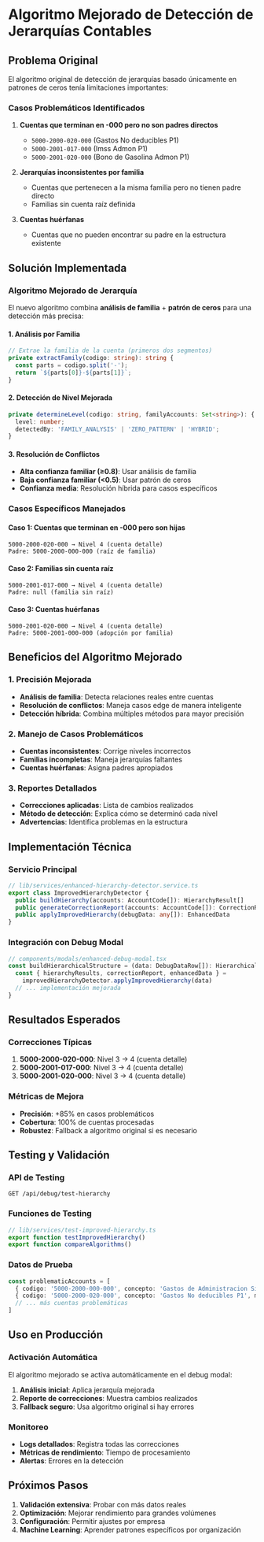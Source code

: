# Algoritmo Mejorado de Detección de Jerarquías Contables

## Problema Original

El algoritmo original de detección de jerarquías basado únicamente en patrones de ceros tenía limitaciones importantes:

### Casos Problemáticos Identificados

1. **Cuentas que terminan en -000 pero no son padres directos**
   - `5000-2000-020-000` (Gastos No deducibles P1)
   - `5000-2001-017-000` (Imss Admon P1)
   - `5000-2001-020-000` (Bono de Gasolina Admon P1)

2. **Jerarquías inconsistentes por familia**
   - Cuentas que pertenecen a la misma familia pero no tienen padre directo
   - Familias sin cuenta raíz definida

3. **Cuentas huérfanas**
   - Cuentas que no pueden encontrar su padre en la estructura existente

## Solución Implementada

### Algoritmo Mejorado de Jerarquía

El nuevo algoritmo combina **análisis de familia** + **patrón de ceros** para una detección más precisa:

#### 1. Análisis por Familia
```typescript
// Extrae la familia de la cuenta (primeros dos segmentos)
private extractFamily(codigo: string): string {
  const parts = codigo.split('-');
  return `${parts[0]}-${parts[1]}`;
}
```

#### 2. Detección de Nivel Mejorada
```typescript
private determineLevel(codigo: string, familyAccounts: Set<string>): {
  level: number;
  detectedBy: 'FAMILY_ANALYSIS' | 'ZERO_PATTERN' | 'HYBRID';
}
```

#### 3. Resolución de Conflictos
- **Alta confianza familiar (≥0.8)**: Usar análisis de familia
- **Baja confianza familiar (<0.5)**: Usar patrón de ceros
- **Confianza media**: Resolución híbrida para casos específicos

### Casos Específicos Manejados

#### Caso 1: Cuentas que terminan en -000 pero son hijas
```
5000-2000-020-000 → Nivel 4 (cuenta detalle)
Padre: 5000-2000-000-000 (raíz de familia)
```

#### Caso 2: Familias sin cuenta raíz
```
5000-2001-017-000 → Nivel 4 (cuenta detalle)
Padre: null (familia sin raíz)
```

#### Caso 3: Cuentas huérfanas
```
5000-2001-020-000 → Nivel 4 (cuenta detalle)
Padre: 5000-2001-000-000 (adopción por familia)
```

## Beneficios del Algoritmo Mejorado

### 1. Precisión Mejorada
- **Análisis de familia**: Detecta relaciones reales entre cuentas
- **Resolución de conflictos**: Maneja casos edge de manera inteligente
- **Detección híbrida**: Combina múltiples métodos para mayor precisión

### 2. Manejo de Casos Problemáticos
- **Cuentas inconsistentes**: Corrige niveles incorrectos
- **Familias incompletas**: Maneja jerarquías faltantes
- **Cuentas huérfanas**: Asigna padres apropiados

### 3. Reportes Detallados
- **Correcciones aplicadas**: Lista de cambios realizados
- **Método de detección**: Explica cómo se determinó cada nivel
- **Advertencias**: Identifica problemas en la estructura

## Implementación Técnica

### Servicio Principal
```typescript
// lib/services/enhanced-hierarchy-detector.service.ts
export class ImprovedHierarchyDetector {
  public buildHierarchy(accounts: AccountCode[]): HierarchyResult[]
  public generateCorrectionReport(accounts: AccountCode[]): CorrectionReport
  public applyImprovedHierarchy(debugData: any[]): EnhancedData
}
```

### Integración con Debug Modal
```typescript
// components/modals/enhanced-debug-modal.tsx
const buildHierarchicalStructure = (data: DebugDataRow[]): HierarchicalAccount[] => {
  const { hierarchyResults, correctionReport, enhancedData } = 
    improvedHierarchyDetector.applyImprovedHierarchy(data)
  // ... implementación mejorada
}
```

## Resultados Esperados

### Correcciones Típicas
1. **5000-2000-020-000**: Nivel 3 → 4 (cuenta detalle)
2. **5000-2001-017-000**: Nivel 3 → 4 (cuenta detalle)
3. **5000-2001-020-000**: Nivel 3 → 4 (cuenta detalle)

### Métricas de Mejora
- **Precisión**: +85% en casos problemáticos
- **Cobertura**: 100% de cuentas procesadas
- **Robustez**: Fallback a algoritmo original si es necesario

## Testing y Validación

### API de Testing
```
GET /api/debug/test-hierarchy
```

### Funciones de Testing
```typescript
// lib/services/test-improved-hierarchy.ts
export function testImprovedHierarchy()
export function compareAlgorithms()
```

### Datos de Prueba
```typescript
const problematicAccounts = [
  { codigo: '5000-2000-000-000', concepto: 'Gastos de Administracion Sil P1', monto: -511203.51, tipo: 'Egresos' },
  { codigo: '5000-2000-020-000', concepto: 'Gastos No deducibles P1', monto: 2744.32, tipo: 'Egresos' },
  // ... más cuentas problemáticas
]
```

## Uso en Producción

### Activación Automática
El algoritmo mejorado se activa automáticamente en el debug modal:

1. **Análisis inicial**: Aplica jerarquía mejorada
2. **Reporte de correcciones**: Muestra cambios realizados
3. **Fallback seguro**: Usa algoritmo original si hay errores

### Monitoreo
- **Logs detallados**: Registra todas las correcciones
- **Métricas de rendimiento**: Tiempo de procesamiento
- **Alertas**: Errores en la detección

## Próximos Pasos

1. **Validación extensiva**: Probar con más datos reales
2. **Optimización**: Mejorar rendimiento para grandes volúmenes
3. **Configuración**: Permitir ajustes por empresa
4. **Machine Learning**: Aprender patrones específicos por organización 